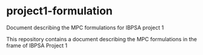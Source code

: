 # project1-formulation
Document describing the MPC formulations for IBPSA project 1

This repository contains a document describing the MPC formulations in the frame of IBPSA Project 1
